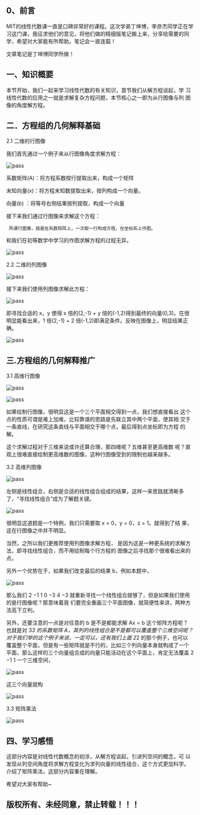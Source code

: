 ## 0、前言

MIT的线性代数课一直是口碑非常好的课程。这次学弟丁坤博，李彦杰同学正在学习这门课，我征求他们的意见，将他们做的精细版笔记搬上来，分享给需要的同学，希望对大家能有所帮助。笔记会一直连载！

文章笔记是丁坤博同学所做！

## 一、知识概要

本节开始，我们一起来学习线性代数的有关知识，首节我们从解方程谈起，学 习线性代数的应用之一就是求解复杂方程问题，本节核心之一即为从行图像与列 图像的角度解方程。



## 二．方程组的几何解释基础

2.1 二维的行图像

我们首先通过一个例子来从行图像角度求解方程：

![pass](images/lec01_fg01.jpg)

系数矩阵(A)：将方程系数按行提取出来，构成一个矩阵

未知向量(x)：将方程未知数提取出来，按列构成一个向量。

向量(b)        ：将等号右侧结果按列提取，构成一个向量

接下来我们通过行图像来求解这个方程：

     所谓行图像，就是在系数矩阵上，一次取一行构成方程，在坐标系上作图。

和我们在初等数学中学习的作图求解方程的过程无异。

![pass](images/lec01_fg02.jpg)

2.2 二维的列图像

![pass](images/lec01_fg03.jpg)

接下来我们使用列图像求解此方程：



![pass](images/lec01_fg04.jpg)

即寻找合适的 x，y 使得 x 倍的(2,-1) + y 倍的(-1,2)得到最终的向量(0,3)。在很 明显能看出来，1 倍(2,-1) + 2 倍(-1,2)即满足条件。反映在图像上，明显结果正确。



![pass](images/lec01_fg05.jpg)

## 三.方程组的几何解释推广

3.1 高维行图像

![pass](images/lec01_fg06.jpg)



![pass](images/lec01_fg07.jpg)

如果绘制行图像，很明显这是一个三个平面相交得到一点，我们想直接看出 这个点的性质可谓是难上加难，比较靠谱的思路是先联立其中两个平面，使其相 交于一条直线，在研究这条直线与平面相交于哪个点，最后得到点坐标即为方程 的解。

这个求解过程对于三维来说或许还算合理，那四维呢？五维甚至更高维数 呢？直观上很难直接绘制更高维数的图像，这种行图像受到的限制也越来越多。

3.2 高维列图像

![pass](images/lec01_fg08.jpg)

左侧是线性组合，右侧是合适的线性组合组成的结果，这样一来思路就清晰多 了，“寻找线性组合”成为了解题关键。



![pass](images/lec01_fg09.jpg)

很明显这道题是一个特例，我们只需要取 x = 0，y = 0，z = 1。就得到了结 果，这在行图像之中并不明显。

当然，之所以我们更推荐使用列图像求解方程， 是因为这是一种更系统的求解方法，即寻找线性组合，而不用绘制每个行方程的 图像之后寻找那个很难看出来的点。

另外一个优势在于，如果我们改变最后的结果 b，例如本题中，

![pass](images/lec01_fg10.jpg)

那么我们 2 −1 1 0 −3 4 −3 就重新寻找一个线性组合就够了，但是如果我们使用的是行图像呢？那意味着我 们要完全重画三个平面图像，就简便性来讲，两种方法高下立判。



另外，还要注意的一点是对任意的 b 是不是都能求解 Ax = b 这个矩阵方程呢？ 也就是对 3*3 的系数矩阵 A，其列的线性组合是不是都可以覆盖整个三维空间呢？ 对于我们举的这个例子来说，一定可以，还有我们上面 2*2 的那个例子，也可以 覆盖整个平面，但是有一些矩阵就是不行的，比如三个列向量本身就构成了一个 平面，那么这样的三个向量组合成的向量只能活动在这个平面上，肯定无法覆盖 2 −1 1 一个三维空间，

![pass](images/lec01_fg11.jpg)

这三个向量就构

![pass](images/lec01_fg12.jpg)

3.3 矩阵乘法

![pass](images/lec01_fg13.jpg)

## 四、学习感悟

这部分内容是对线性代数概念的初涉，从解方程谈起，引进列空间的概念，可 以发现从列空间角度将求解方程变化为求列向量的线性组合，这个方式更加科学。 介绍了矩阵乘法，这部分内容重在理解。

希望对大家有帮助~

##                 版权所有、未经同意，禁止转载！！！





